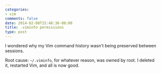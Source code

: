 ```yaml
---
categories:
- vim
comments: false
date: 2014-02-08T15:48:36-08:00
title: .viminfo permissions
type: post
---
```


I wondered why my Vim command history wasn't being preserved between sessions.

Root cause: `~/.viminfo`, for whatever
reason, was owned by root. I deleted it, restarted Vim, and all is now good.
